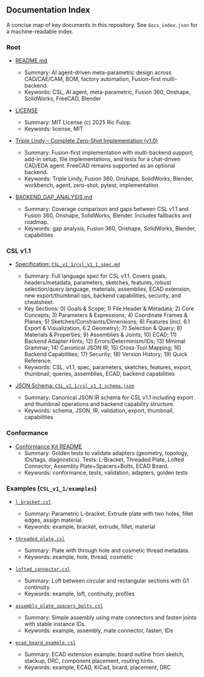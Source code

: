 ## Documentation Index

A concise map of key documents in this repository. See `docs_index.json` for a machine-readable index.

### Root
- [README.md](README.md)
  - Summary: AI agent-driven meta-parametric design across CAD/CAE/CAM, BOM, factory automation; Fusion-first multi-backend.
  - Keywords: CSL, AI agent, meta-parametric, Fusion 360, Onshape, SolidWorks, FreeCAD, Blender

- [LICENSE](LICENSE)
  - Summary: MIT License (c) 2025 Ric Fulop.
  - Keywords: license, MIT

- [Triple Lindy – Complete Zero-Shot Implementation (v1.0)](./triple_lindy_complete%20with%20CSL.md)
  - Summary: Fusion-first implementation with multi-backend support; add-in setup, file implementations, and tests for a chat-driven CAD/EDA agent. FreeCAD remains supported as an optional backend.
  - Keywords: Triple Lindy, Fusion 360, Onshape, SolidWorks, Blender, workbench, agent, zero-shot, pytest, implementation

- [BACKEND_GAP_ANALYSIS.md](BACKEND_GAP_ANALYSIS.md)
  - Summary: Coverage comparison and gaps between CSL v1.1 and Fusion 360, Onshape, SolidWorks, Blender. Includes fallbacks and roadmap.
  - Keywords: gap analysis, Fusion 360, Onshape, SolidWorks, Blender, capabilities

### CSL v1.1
- [Specification: `CSL_v1_1/csl_v1_1_spec.md`](CSL_v1_1/csl_v1_1_spec.md)
  - Summary: Full language spec for CSL v1.1. Covers goals, headers/metadata, parameters, sketches, features, robust selection/query language, materials, assemblies, ECAD extension, new export/thumbnail ops, backend capabilities, security, and cheatsheet.
  - Key Sections: 0) Goals & Scope; 1) File Header & Metadata; 2) Core Concepts; 3) Parameters & Expressions; 4) Coordinate Frames & Planes; 5) Sketches/Constraints/Dimensions; 6) Features (incl. 6.1 Export & Visualization, 6.2 Geometry); 7) Selection & Query; 8) Materials & Properties; 9) Assemblies & Joints; 10) ECAD; 11) Backend Adapter Hints; 12) Errors/Determinism/IDs; 13) Minimal Grammar; 14) Canonical JSON IR; 15) Cross-Tool Mapping; 16) Backend Capabilities; 17) Security; 18) Version History; 19) Quick Reference.
  - Keywords: CSL, v1.1, spec, parameters, sketches, features, export, thumbnail, queries, assemblies, ECAD, backend capabilities

- [JSON Schema: `CSL_v1_1/csl_v1_1_schema.json`](CSL_v1_1/csl_v1_1_schema.json)
  - Summary: Canonical JSON IR schema for CSL v1.1 including export and thumbnail operations and backend capability structure.
  - Keywords: schema, JSON, IR, validation, export, thumbnail, capabilities

### Conformance
- [Conformance Kit README](CSL_v1_1/conformance/README.md)
  - Summary: Golden tests to validate adapters (geometry, topology, IDs/tags, diagnostics). Tests: L-Bracket, Threaded Plate, Lofted Connector, Assembly Plate+Spacers+Bolts, ECAD Board.
  - Keywords: conformance, tests, validation, adapters, golden tests

### Examples (`CSL_v1_1/examples`)
- [`l_bracket.csl`](CSL_v1_1/examples/l_bracket.csl)
  - Summary: Parametric L-bracket. Extrude plate with two holes, fillet edges, assign material.
  - Keywords: example, bracket, extrude, fillet, material

- [`threaded_plate.csl`](CSL_v1_1/examples/threaded_plate.csl)
  - Summary: Plate with through hole and cosmetic thread metadata.
  - Keywords: example, hole, thread, cosmetic

- [`lofted_connector.csl`](CSL_v1_1/examples/lofted_connector.csl)
  - Summary: Loft between circular and rectangular sections with G1 continuity.
  - Keywords: example, loft, continuity, profiles

- [`assembly_plate_spacers_bolts.csl`](CSL_v1_1/examples/assembly_plate_spacers_bolts.csl)
  - Summary: Simple assembly using mate connectors and fasten joints with stable instance IDs.
  - Keywords: example, assembly, mate connector, fasten, IDs

- [`ecad_board_example.csl`](CSL_v1_1/examples/ecad_board_example.csl)
  - Summary: ECAD extension example: board outline from sketch, stackup, DRC, component placement, routing hints.
  - Keywords: example, ECAD, KiCad, board, placement, DRC


